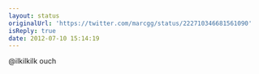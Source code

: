 ```yaml
---
layout: status
originalUrl: 'https://twitter.com/marcgg/status/222710346681561090'
isReply: true
date: 2012-07-10 15:14:19
---
```


@ilkilkilk ouch
